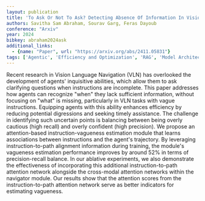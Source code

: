 ```yaml
---
layout: publication
title: 'To Ask Or Not To Ask? Detecting Absence Of Information In Vision And Language Navigation'
authors: Savitha Sam Abraham, Sourav Garg, Feras Dayoub
conference: "Arxiv"
year: 2024
bibkey: abraham2024ask
additional_links:
  - {name: "Paper", url: "https://arxiv.org/abs/2411.05831"}
tags: ['Agentic', 'Efficiency and Optimization', 'RAG', 'Model Architecture', 'Reinforcement Learning', 'Training Techniques', 'Attention Mechanism', 'Multimodal Models']
---
```

Recent research in Vision Language Navigation (VLN) has overlooked the
development of agents' inquisitive abilities, which allow them to ask
clarifying questions when instructions are incomplete. This paper addresses how
agents can recognize "when" they lack sufficient information, without focusing
on "what" is missing, particularly in VLN tasks with vague instructions.
Equipping agents with this ability enhances efficiency by reducing potential
digressions and seeking timely assistance. The challenge in identifying such
uncertain points is balancing between being overly cautious (high recall) and
overly confident (high precision). We propose an attention-based
instruction-vagueness estimation module that learns associations between
instructions and the agent's trajectory. By leveraging instruction-to-path
alignment information during training, the module's vagueness estimation
performance improves by around 52% in terms of precision-recall balance. In our
ablative experiments, we also demonstrate the effectiveness of incorporating
this additional instruction-to-path attention network alongside the cross-modal
attention networks within the navigator module. Our results show that the
attention scores from the instruction-to-path attention network serve as better
indicators for estimating vagueness.
